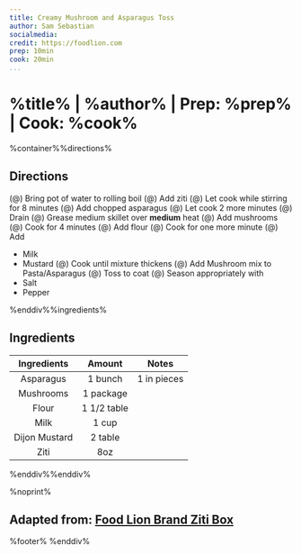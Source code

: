 ```yaml
---
title: Creamy Mushroom and Asparagus Toss
author: Sam Sebastian
socialmedia:
credit: https://foodlion.com
prep: 10min
cook: 20min
...
```


# %title% | %author% | Prep: %prep% | Cook: %cook%

%container%%directions%

## Directions
(@) Bring pot of water to rolling boil
(@) Add ziti
(@) Let cook while stirring for 8 minutes
(@) Add chopped asparagus
(@) Let cook 2 more minutes
(@) Drain
(@) Grease medium skillet over **medium** heat
(@) Add mushrooms
(@) Cook for 4 minutes
(@) Add flour
(@) Cook for one more minute
(@) Add
- Milk
- Mustard
(@) Cook until mixture thickens
(@) Add Mushroom mix to Pasta/Asparagus
(@) Toss to coat
(@) Season appropriately with
- Salt
- Pepper

%enddiv%%ingredients%

## Ingredients
| Ingredients | Amount | Notes |
| :---------: | :----: | :---: |
| Asparagus | 1 bunch | 1 in pieces |
| Mushrooms | 1 package |  |
| Flour | 1 1/2 table |  |
| Milk | 1 cup |  |
| Dijon Mustard | 2 table |  |
| Ziti | 8oz |  |

%enddiv%%enddiv%

%noprint%
## Adapted from: [Food Lion Brand Ziti Box](%credit%)
%footer%
%enddiv%